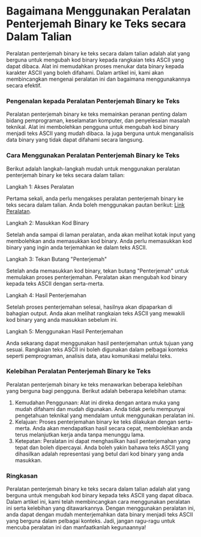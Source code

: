 Bagaimana Menggunakan Peralatan Penterjemah Binary ke Teks secara Dalam Talian
==============================================================================

Peralatan penterjemah binary ke teks secara dalam talian adalah alat yang berguna untuk mengubah kod binary kepada rangkaian teks ASCII yang dapat dibaca. Alat ini memudahkan proses menukar data binary kepada karakter ASCII yang boleh difahami. Dalam artikel ini, kami akan membincangkan mengenai peralatan ini dan bagaimana menggunakannya secara efektif.

### Pengenalan kepada Peralatan Penterjemah Binary ke Teks

Peralatan penterjemah binary ke teks memainkan peranan penting dalam bidang pemprograman, keselamatan komputer, dan penyelesaian masalah teknikal. Alat ini membolehkan pengguna untuk mengubah kod binary menjadi teks ASCII yang mudah dibaca. Ia juga berguna untuk menganalisis data binary yang tidak dapat difahami secara langsung.

### Cara Menggunakan Peralatan Penterjemah Binary ke Teks

Berikut adalah langkah-langkah mudah untuk menggunakan peralatan penterjemah binary ke teks secara dalam talian:

Langkah 1: Akses Peralatan

Pertama sekali, anda perlu mengakses peralatan penterjemah binary ke teks secara dalam talian. Anda boleh menggunakan pautan berikut: [Link Peralatan](https://www.onlinecalculatorsfree.com/ms/convert/binary-to-ascii.html).

Langkah 2: Masukkan Kod Binary

Setelah anda sampai di laman peralatan, anda akan melihat kotak input yang membolehkan anda memasukkan kod binary. Anda perlu memasukkan kod binary yang ingin anda terjemahkan ke dalam teks ASCII.

Langkah 3: Tekan Butang "Penterjemah"

Setelah anda memasukkan kod binary, tekan butang "Penterjemah" untuk memulakan proses penterjemahan. Peralatan akan mengubah kod binary kepada teks ASCII dengan serta-merta.

Langkah 4: Hasil Penterjemahan

Setelah proses penterjemahan selesai, hasilnya akan dipaparkan di bahagian output. Anda akan melihat rangkaian teks ASCII yang mewakili kod binary yang anda masukkan sebelum ini.

Langkah 5: Menggunakan Hasil Penterjemahan

Anda sekarang dapat menggunakan hasil penterjemahan untuk tujuan yang sesuai. Rangkaian teks ASCII ini boleh digunakan dalam pelbagai konteks seperti pemprograman, analisis data, atau komunikasi melalui teks.

### Kelebihan Peralatan Penterjemah Binary ke Teks

Peralatan penterjemah binary ke teks menawarkan beberapa kelebihan yang berguna bagi pengguna. Berikut adalah beberapa kelebihan utama:

1. Kemudahan Penggunaan: Alat ini direka dengan antara muka yang mudah difahami dan mudah digunakan. Anda tidak perlu mempunyai pengetahuan teknikal yang mendalam untuk menggunakan peralatan ini.
2. Kelajuan: Proses penterjemahan binary ke teks dilakukan dengan serta-merta. Anda akan mendapatkan hasil secara cepat, membolehkan anda terus melanjutkan kerja anda tanpa menunggu lama.
3. Ketepatan: Peralatan ini dapat menghasilkan hasil penterjemahan yang tepat dan boleh dipercayai. Anda boleh yakin bahawa teks ASCII yang dihasilkan adalah representasi yang betul dari kod binary yang anda masukkan.

### Ringkasan

Peralatan penterjemah binary ke teks secara dalam talian adalah alat yang berguna untuk mengubah kod binary kepada teks ASCII yang dapat dibaca. Dalam artikel ini, kami telah membincangkan cara menggunakan peralatan ini serta kelebihan yang ditawarkannya. Dengan menggunakan peralatan ini, anda dapat dengan mudah menterjemahkan data binary menjadi teks ASCII yang berguna dalam pelbagai konteks. Jadi, jangan ragu-ragu untuk mencuba peralatan ini dan manfaatkanlah kegunaannya!